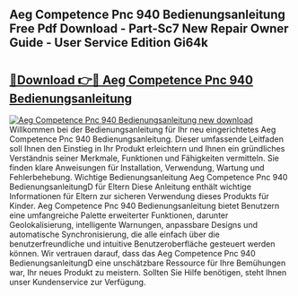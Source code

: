 ## Aeg Competence Pnc 940 Bedienungsanleitung Free Pdf Download - Part-Sc7 New Repair Owner Guide - User Service Edition Gi64k

# <h2><a href="http://df2rj5.blite.top/?on=Aeg+Competence+Pnc+940+Bedienungsanleitung">🔗Download 👉🔴 Aeg Competence Pnc 940 Bedienungsanleitung</a></h2>

[![Aeg Competence Pnc 940 Bedienungsanleitung new download](https://i.imgur.com/lujVjoI.png)](http://df2rj5.blite.top/?on=Aeg+Competence+Pnc+940+Bedienungsanleitung)
Willkommen bei der Bedienungsanleitung für Ihr neu eingerichtetes Aeg Competence Pnc 940 Bedienungsanleitung. Dieser umfassende Leitfaden soll Ihnen den Einstieg in Ihr Produkt erleichtern und Ihnen ein gründliches Verständnis seiner Merkmale, Funktionen und Fähigkeiten vermitteln. Sie finden klare Anweisungen für Installation, Verwendung, Wartung und Fehlerbehebung. Wichtige Bedienungsanleitung Aeg Competence Pnc 940 BedienungsanleitungD für Eltern Diese Anleitung enthält wichtige Informationen für Eltern zur sicheren Verwendung dieses Produkts für Kinder. Aeg Competence Pnc 940 Bedienungsanleitung bietet Benutzern eine umfangreiche Palette erweiterter Funktionen, darunter Geolokalisierung, intelligente Warnungen, anpassbare Designs und automatische Synchronisierung, die alle einfach über die benutzerfreundliche und intuitive Benutzeroberfläche gesteuert werden können. Wir vertrauen darauf, dass das Aeg Competence Pnc 940 BedienungsanleitungD eine unschätzbare Ressource für Ihre Bemühungen war, Ihr neues Produkt zu meistern. Sollten Sie Hilfe benötigen, steht Ihnen unser Kundenservice zur Verfügung.
